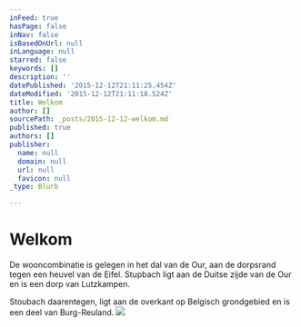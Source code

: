 ```yaml
---
inFeed: true
hasPage: false
inNav: false
isBasedOnUrl: null
inLanguage: null
starred: false
keywords: []
description: ''
datePublished: '2015-12-12T21:11:25.454Z'
dateModified: '2015-12-12T21:11:18.524Z'
title: Welkom
author: []
sourcePath: _posts/2015-12-12-welkom.md
published: true
authors: []
publisher:
  name: null
  domain: null
  url: null
  favicon: null
_type: Blurb

---
```

# Welkom

De wooncombinatie is gelegen in het dal van de Our, aan de dorpsrand tegen een heuvel van de Eifel. Stupbach ligt aan de Duitse zijde van de Our en is een dorp van Lutzkampen. 

Stoubach daarentegen, ligt aan de overkant op Belgisch grondgebied en is een deel van Burg-Reuland. ![](https://the-grid-user-content.s3-us-west-2.amazonaws.com/acbe5554-ffbb-4238-a297-fab99d146b84.jpg)